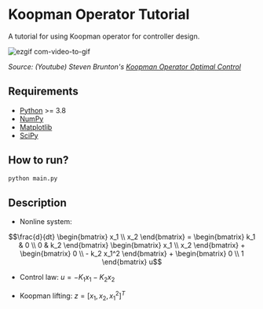 # Koopman Operator Tutorial

A tutorial for using Koopman operator for controller design.

![ezgif com-video-to-gif](https://github.com/seong-hun/koopman-tutorial/assets/9782545/640ea8af-3d86-4db0-a50d-8c07b5bdb558)

*Source: (Youtube) Steven Brunton's [Koopman Operator Optimal Control](https://www.youtube.com/watch?v=qOdwRel-1xA&t=69s)*

## Requirements

- [Python](https://www.python.org) >= 3.8
- [NumPy](https://numpy.org)
- [Matplotlib](https://matplotlib.org)
- [SciPy](https://scipy.org)

## How to run?

```bash
python main.py
```

## Description

* Nonline system:
```math
\frac{d}{dt} \begin{bmatrix} x_1 \\ x_2 \end{bmatrix} = \begin{bmatrix} k_1 & 0 \\ 0 & k_2 \end{bmatrix} \begin{bmatrix} x_1 \\ x_2 \end{bmatrix} + \begin{bmatrix} 0 \\ - k_2 x_1^2 \end{bmatrix} + \begin{bmatrix} 0 \\ 1 \end{bmatrix} u
```

* Control law: $u = - K_1 x_1 - K_2 x_2$

* Koopman lifting: $z = [x_1, x_2, x_1^2]^T$
